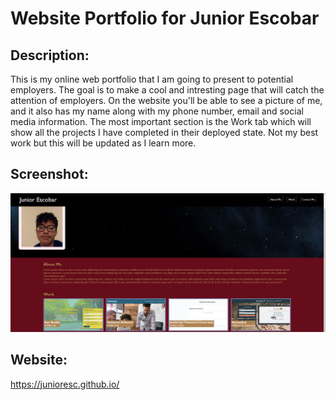 # Website Portfolio for Junior Escobar

## Description:
This is my online web portfolio that I am going to present to potential employers. The goal is to make a cool and intresting page that will catch the attention of employers. On the website you'll be able to see a picture of me, and it also has my name along with my phone number, email and social media information. The most important section is the Work tab which will show all the projects I have completed in their deployed state.
Not my best work but this will be updated as I learn more.

## Screenshot:
![Image of portfolio nav and hero](/assets/images/screenshots/portfolio.PNG)
## Website:
https://junioresc.github.io/
